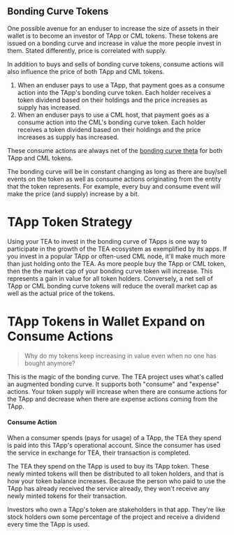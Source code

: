 ## Bonding Curve Tokens

One possible avenue for an enduser to increase the size of assets in their wallet is to become an investor of TApp or CML tokens. These tokens are issued on a bonding curve and increase in value the more people invest in them. Stated differently, price is correlated with supply.

In addition to buys and sells of bonding curve tokens, consume actions will also influence the price of both TApp and CML tokens.

1. When an enduser pays to use a TApp, that payment goes as a consume action into the TApp's bonding curve token. Each holder receives a token dividend based on their holdings and the price increases as supply has increased.
1. When an enduser pays to use a CML host, that payment goes as a consume action into the CML's bonding curve token. Each holder receives a token dividend based on their holdings and the price increases as supply has increased.

These consume actions are always net of the [bonding curve theta](Bonding-Curve-Theta.md) for both TApp and CML tokens.

The bonding curve will be in constant changing as long as there are buy/sell events on the token as well as consume actions originating from the entity that the token represents. For example, every buy and consume event will make the price (and supply) increase by a bit.

# TApp Token Strategy

Using your TEA to invest in the bonding curve of TApps is one way to participate in the growth of the TEA ecosystem as exemplified by its apps. If you invest in a popular TApp or often-used CML node, it'll make much more than just holding onto the TEA. As more people buy the TApp or CML token, then the the market cap of your bonding curve token will increase. This represents a gain in value for all token holders. Conversely, a net sell of TApp or CML bonding curve tokens will reduce the overall market cap as well as the actual price of the tokens.

# TApp Tokens in Wallet Expand on Consume Actions

 > 
 > Why do my tokens keep increasing in value even when no one has bought anymore?

This is the magic of the bonding curve. The TEA project uses what's called an augmented bonding curve. It supports both "consume" and "expense" actions. Your token supply will increase when there are consume actions for the TApp and decrease when there are expense actions coming from the TApp.

#### Consume Action

When a consumer spends (pays for usage) of a TApp, the TEA they spend is paid into this TApp's operational account. Since the consumer has used the service in exchange for TEA, their transaction is completed. 

The TEA they spend on the TApp is used to buy its TApp token. These newly minted tokens will then be distributed to all token holders, and that is how your token balance increases. Because the person who paid to use the TApp has already received the service already, they won't receive any newly minted tokens for their transaction. 

Investors who own a TApp's token are stakeholders in that app. They're like stock holders own some percentage of the project and receive a dividend every time the TApp is used.
